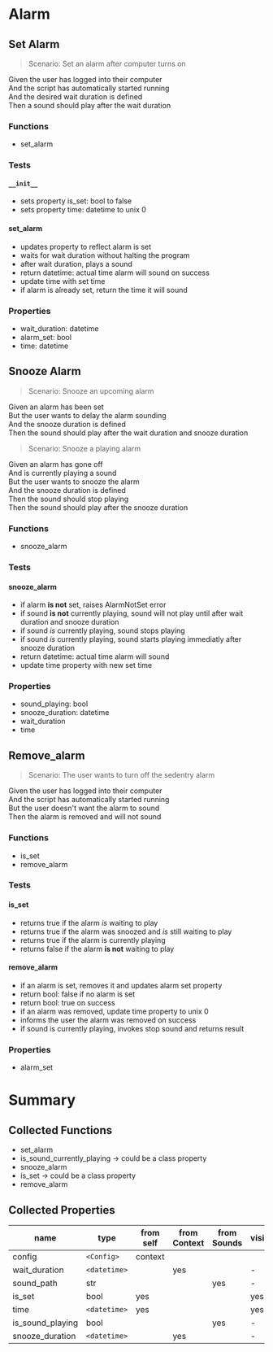 # Alarm

## Set Alarm

> Scenario: Set an alarm after computer turns on

Given the user has logged into their computer  
And the script has automatically started running  
And the desired wait duration is defined  
Then a sound should play after the wait duration

### Functions

- set_alarm

### Tests

#### `__init__`

- sets property is_set: bool to false
- sets property time: datetime to unix 0

#### set_alarm

- updates property to reflect alarm is set
- waits for wait duration without halting the program
- after wait duration, plays a sound
- return datetime: actual time alarm will sound on success
- update time with set time
- if alarm is already set, return the time it will sound

### Properties

- wait_duration: datetime
- alarm_set: bool
- time: datetime

## Snooze Alarm

> Scenario: Snooze an upcoming alarm

Given an alarm has been set  
But the user wants to delay the alarm sounding  
And the snooze duration is defined  
Then the sound should play after the wait duration and snooze duration

> Scenario: Snooze a playing alarm

Given an alarm has gone off  
And is currently playing a sound  
But the user wants to snooze the alarm  
And the snooze duration is defined  
Then the sound should stop playing  
Then the sound should play after the snooze duration

### Functions

- snooze_alarm

### Tests

#### snooze_alarm

- if alarm **is not** set, raises AlarmNotSet error
- if sound **is not** currently playing, sound will not play until after wait duration and snooze duration
- if sound _is_ currently playing, sound stops playing
- if sound _is_ currently playing, sound starts playing immediatly after snooze duration
- return datetime: actual time alarm will sound
- update time property with new set time

### Properties

- sound_playing: bool
- snooze_duration: datetime
- wait_duration
- time

## Remove_alarm

> Scenario: The user wants to turn off the sedentry alarm

Given the user has logged into their computer  
And the script has automatically started running  
But the user doesn't want the alarm to sound  
Then the alarm is removed and will not sound

### Functions

- is_set
- remove_alarm

### Tests

#### is_set

- returns true if the alarm _is_ waiting to play
- returns true if the alarm was snoozed and _is_ still waiting to play
- returns true if the alarm is currently playing
- returns false if the alarm **is not** waiting to play

#### remove_alarm

- if an alarm is set, removes it and updates alarm set property
- return bool: false if no alarm is set
- return bool: true on success
- if an alarm was removed, update time property to unix 0
- informs the user the alarm was removed on success
- if sound is currently playing, invokes stop sound and returns result

### Properties

- alarm_set

# Summary

## Collected Functions

- set_alarm
- is_sound_currently_playing -> could be a class property
- snooze_alarm
- is_set -> could be a class property
- remove_alarm

## Collected Properties

| name             | type         | from self | from Context | from Sounds | visible? |
| ---------------- | ------------ | --------- | ------------ | ----------- | -------- |
| config           | `<Config>`   | context   |              |             |          |
| wait_duration    | `<datetime>` |           | yes          |             | -        |
| sound_path       | str          |           |              | yes         | -        |
| is_set           | bool         | yes       |              |             | yes      |
| time             | `<datetime>` | yes       |              |             | yes      |
| is_sound_playing | bool         |           |              | yes         | -        |
| snooze_duration  | `<datetime>` |           | yes          |             | -        |
